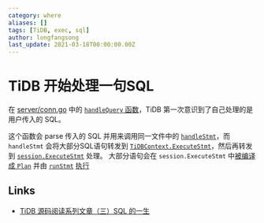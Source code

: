 ```yaml
---
category: where
aliases: []
tags: [TiDB, exec, sql]
author: longfangsong
last_update: 2021-03-18T00:00:00.00Z
---
```

# TiDB 开始处理一句SQL

在 [server/conn.go](https://github.com/pingcap/tidb/blob/master/server/conn.go#L1435) 中的 [`handleQuery` 函数](https://github.com/pingcap/tidb/blob/cad8e15db2da8caf2cc0e03b2caa9939e35bf6f0/server/conn.go#L1435)，TiDB 第一次意识到了自己处理的是用户传入的 SQL。

这个函数会 parse 传入的 SQL 并用来调用同一文件中的 [`handleStmt`](https://github.com/pingcap/tidb/blob/cad8e15db2da8caf2cc0e03b2caa9939e35bf6f0/server/conn.go#L1618)，而 `handleStmt` 会将大部分SQL语句转发到 [`TiDBContext.ExecuteStmt`](https://github.com/pingcap/tidb/blob/cad8e15db2da8caf2cc0e03b2caa9939e35bf6f0/server/driver_tidb.go#L216)，然后再转发到 [`session.ExecuteStmt`](https://github.com/pingcap/tidb/blob/cad8e15db2da8caf2cc0e03b2caa9939e35bf6f0/session/session.go#L1373) 处理。
大部分语句会在 `session.ExecuteStmt` 中[被编译成 `Plan`](https://github.com/pingcap/tidb/blob/cad8e15db2da8caf2cc0e03b2caa9939e35bf6f0/session/session.go#L1400) 并由 [`runStmt`](https://github.com/pingcap/tidb/blob/cad8e15db2da8caf2cc0e03b2caa9939e35bf6f0/session/session.go#L1482) [执行](https://github.com/pingcap/tidb/blob/cad8e15db2da8caf2cc0e03b2caa9939e35bf6f0/session/session.go#L1422)

## Links

- [TiDB 源码阅读系列文章（三）SQL 的一生](https://pingcap.com/blog-cn/tidb-source-code-reading-3/)
